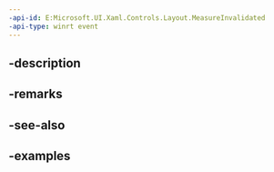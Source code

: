 ```yaml
---
-api-id: E:Microsoft.UI.Xaml.Controls.Layout.MeasureInvalidated
-api-type: winrt event
---
```


## -description

## -remarks

## -see-also

## -examples

